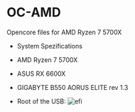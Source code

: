 # OC-AMD
Opencore files for AMD Ryzen 7 5700X
- System Spezifications
- AMD Ryzen 7 5700X
- ASUS RX 6600X
- GIGABYTE B550 AORUS ELITE rev 1.3


- Root of the USB:
![efi](https://github.com/Hannah-Ga/OC-AMD/assets/96832979/c47d0f3b-9d75-4574-a68f-abc8e64a66a5)

